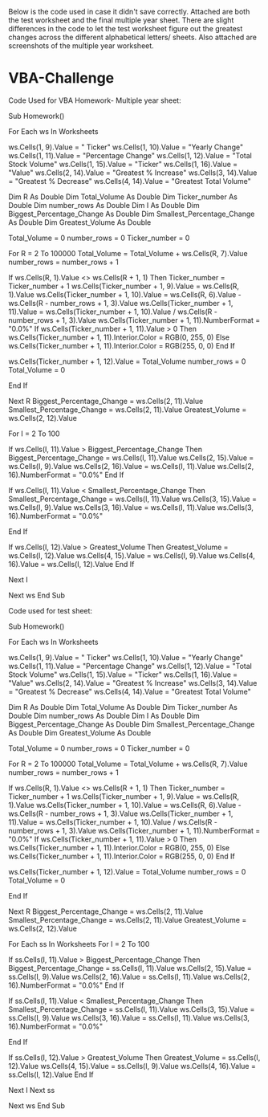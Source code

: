 Below is the code used in case it didn't save correctly. 
Attached are both the test worksheet and the final multiple year sheet. There are slight differences in the code to let the test worksheet figure out the greatest changes across the different alphabetical letters/ sheets. 
Also attached are screenshots of the multiple year worksheet. 



# VBA-Challenge
Code Used for VBA Homework- Multiple year sheet:

Sub Homework()

For Each ws In Worksheets

ws.Cells(1, 9).Value = " Ticker"
ws.Cells(1, 10).Value = "Yearly Change"
ws.Cells(1, 11).Value = "Percentage Change"
ws.Cells(1, 12).Value = "Total Stock Volume"
ws.Cells(1, 15).Value = "Ticker"
ws.Cells(1, 16).Value = "Value"
ws.Cells(2, 14).Value = "Greatest % Increase"
ws.Cells(3, 14).Value = "Greatest % Decrease"
ws.Cells(4, 14).Value = "Greatest Total Volume"

Dim R As Double
Dim Total_Volume As Double
Dim Ticker_number As Double
Dim number_rows As Double
Dim I As Double
Dim Biggest_Percentage_Change As Double
Dim Smallest_Percentage_Change As Double
Dim Greatest_Volume As Double


Total_Volume = 0
number_rows = 0
Ticker_number = 0


For R = 2 To 100000
Total_Volume = Total_Volume + ws.Cells(R, 7).Value
number_rows = number_rows + 1

If ws.Cells(R, 1).Value <> ws.Cells(R + 1, 1) Then
Ticker_number = Ticker_number + 1
ws.Cells(Ticker_number + 1, 9).Value = ws.Cells(R, 1).Value
ws.Cells(Ticker_number + 1, 10).Value = ws.Cells(R, 6).Value - ws.Cells(R - number_rows + 1, 3).Value
ws.Cells(Ticker_number + 1, 11).Value = ws.Cells(Ticker_number + 1, 10).Value / ws.Cells(R - number_rows + 1, 3).Value
ws.Cells(Ticker_number + 1, 11).NumberFormat = "0.0%"
If ws.Cells(Ticker_number + 1, 11).Value > 0 Then
ws.Cells(Ticker_number + 1, 11).Interior.Color = RGB(0, 255, 0)
Else
ws.Cells(Ticker_number + 1, 11).Interior.Color = RGB(255, 0, 0)
End If

ws.Cells(Ticker_number + 1, 12).Value = Total_Volume
number_rows = 0
Total_Volume = 0

End If

Next R
Biggest_Percentage_Change = ws.Cells(2, 11).Value
Smallest_Percentage_Change = ws.Cells(2, 11).Value
Greatest_Volume = ws.Cells(2, 12).Value

For I = 2 To 100

If ws.Cells(I, 11).Value > Biggest_Percentage_Change Then
Biggest_Percentage_Change = ws.Cells(I, 11).Value
ws.Cells(2, 15).Value = ws.Cells(I, 9).Value
ws.Cells(2, 16).Value = ws.Cells(I, 11).Value
ws.Cells(2, 16).NumberFormat = "0.0%"
End If

If ws.Cells(I, 11).Value < Smallest_Percentage_Change Then
Smallest_Percentage_Change = ws.Cells(I, 11).Value
ws.Cells(3, 15).Value = ws.Cells(I, 9).Value
ws.Cells(3, 16).Value = ws.Cells(I, 11).Value
ws.Cells(3, 16).NumberFormat = "0.0%"

End If

If ws.Cells(I, 12).Value > Greatest_Volume Then
Greatest_Volume = ws.Cells(I, 12).Value
ws.Cells(4, 15).Value = ws.Cells(I, 9).Value
ws.Cells(4, 16).Value = ws.Cells(I, 12).Value
End If


Next I


Next ws
End Sub



Code used for test sheet: 

Sub Homework()

For Each ws In Worksheets

ws.Cells(1, 9).Value = " Ticker"
ws.Cells(1, 10).Value = "Yearly Change"
ws.Cells(1, 11).Value = "Percentage Change"
ws.Cells(1, 12).Value = "Total Stock Volume"
ws.Cells(1, 15).Value = "Ticker"
ws.Cells(1, 16).Value = "Value"
ws.Cells(2, 14).Value = "Greatest % Increase"
ws.Cells(3, 14).Value = "Greatest % Decrease"
ws.Cells(4, 14).Value = "Greatest Total Volume"

Dim R As Double
Dim Total_Volume As Double
Dim Ticker_number As Double
Dim number_rows As Double
Dim I As Double
Dim Biggest_Percentage_Change As Double
Dim Smallest_Percentage_Change As Double
Dim Greatest_Volume As Double


Total_Volume = 0
number_rows = 0
Ticker_number = 0


For R = 2 To 100000
Total_Volume = Total_Volume + ws.Cells(R, 7).Value
number_rows = number_rows + 1

If ws.Cells(R, 1).Value <> ws.Cells(R + 1, 1) Then
Ticker_number = Ticker_number + 1
ws.Cells(Ticker_number + 1, 9).Value = ws.Cells(R, 1).Value
ws.Cells(Ticker_number + 1, 10).Value = ws.Cells(R, 6).Value - ws.Cells(R - number_rows + 1, 3).Value
ws.Cells(Ticker_number + 1, 11).Value = ws.Cells(Ticker_number + 1, 10).Value / ws.Cells(R - number_rows + 1, 3).Value
ws.Cells(Ticker_number + 1, 11).NumberFormat = "0.0%"
If ws.Cells(Ticker_number + 1, 11).Value > 0 Then
ws.Cells(Ticker_number + 1, 11).Interior.Color = RGB(0, 255, 0)
Else
ws.Cells(Ticker_number + 1, 11).Interior.Color = RGB(255, 0, 0)
End If

ws.Cells(Ticker_number + 1, 12).Value = Total_Volume
number_rows = 0
Total_Volume = 0

End If

Next R
Biggest_Percentage_Change = ws.Cells(2, 11).Value
Smallest_Percentage_Change = ws.Cells(2, 11).Value
Greatest_Volume = ws.Cells(2, 12).Value

For Each ss In Worksheets
For I = 2 To 100

If ss.Cells(I, 11).Value > Biggest_Percentage_Change Then
Biggest_Percentage_Change = ss.Cells(I, 11).Value
ws.Cells(2, 15).Value = ss.Cells(I, 9).Value
ws.Cells(2, 16).Value = ss.Cells(I, 11).Value
ws.Cells(2, 16).NumberFormat = "0.0%"
End If

If ss.Cells(I, 11).Value < Smallest_Percentage_Change Then
Smallest_Percentage_Change = ss.Cells(I, 11).Value
ws.Cells(3, 15).Value = ss.Cells(I, 9).Value
ws.Cells(3, 16).Value = ss.Cells(I, 11).Value
ws.Cells(3, 16).NumberFormat = "0.0%"

End If

If ss.Cells(I, 12).Value > Greatest_Volume Then
Greatest_Volume = ss.Cells(I, 12).Value
ws.Cells(4, 15).Value = ss.Cells(I, 9).Value
ws.Cells(4, 16).Value = ss.Cells(I, 12).Value
End If


Next I
Next ss


Next ws
End Sub


